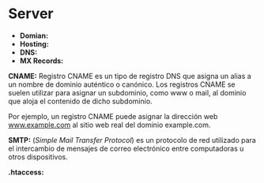 # Server
- **Domian:**
- **Hosting:**
- **DNS:**
- **MX Records:**

**CNAME:**
Registro CNAME es un tipo de registro DNS que asigna un alias a un nombre de dominio auténtico o canónico. Los registros CNAME se suelen utilizar para asignar un subdominio, como www o mail, al dominio que aloja el contenido de dicho subdominio.

Por ejemplo, un registro CNAME puede asignar la dirección web www.example.com al sitio web real del dominio example.com.

**SMTP:**
(_Simple Mail Transfer Protocol_) es un protocolo de red utilizado para el intercambio de mensajes de correo electrónico entre computadoras u otros dispositivos.

**.htaccess:**
